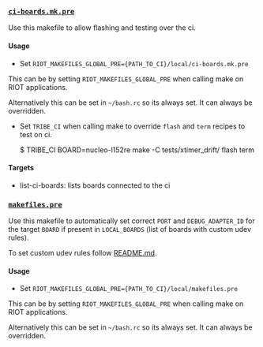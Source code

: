 
### [`ci-boards.mk.pre`](ci-boards.mk.pre)

Use this makefile to allow flashing and testing over the ci.

#### Usage

- Set `RIOT_MAKEFILES_GLOBAL_PRE={PATH_TO_CI}/local/ci-boards.mk.pre`

This can be by setting `RIOT_MAKEFILES_GLOBAL_PRE` when calling make on RIOT
applications.

Alternatively this can be set in `~/bash.rc` so its always set. It can always
be overridden.

- Set `TRIBE_CI` when calling make to override `flash` and `term` recipes to test
  on ci.

  $ TRIBE_CI BOARD=nucleo-l152re make -C tests/xtimer_drift/ flash term

#### Targets

- list-ci-boards: lists boards connected to the ci

### [`makefiles.pre`](makefiles.pre)

Use this makefile to automatically set correct `PORT` and `DEBUG_ADAPTER_ID` for the
target `BOARD` if present in `LOCAL_BOARDS` (list of boards with custom udev rules).

To set custom udev rules follow [README.md](../README.md).

#### Usage

- Set `RIOT_MAKEFILES_GLOBAL_PRE={PATH_TO_CI}/local/makefiles.pre`

This can be by setting `RIOT_MAKEFILES_GLOBAL_PRE` when calling make on RIOT
applications.

Alternatively this can be set in `~/bash.rc` so its always set. It can always
be overridden.